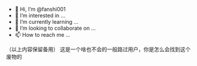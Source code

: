 - 👋 Hi, I’m @fanshi001
- 👀 I’m interested in ...
- 🌱 I’m currently learning ...
- 💞️ I’m looking to collaborate on ...
- 📫 How to reach me ...

<!---
fanshi001/fanshi001 is a ✨ special ✨ repository because its `README.md` (this file) appears on your GitHub profile.
You can click the Preview link to take a look at your changes.
--->

（以上内容保留备用）
这是一个啥也不会的一般路过用户，你是怎么会找到这个废物的
